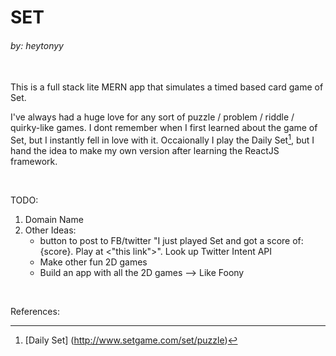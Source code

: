 # SET
###### by: heytonyy

<br>
This is a full stack lite MERN app that simulates a timed based card game of Set.

I've always had a huge love for any sort of puzzle / problem / riddle / quirky-like games. I dont remember when I first learned about the game of Set, but I instantly fell in love with it. Occaionally I play the Daily Set[^1], but I hand the idea to make my own version after learning the ReactJS framework.

<br>

TODO:
1. Domain Name
2. Other Ideas:
    - button to post to FB/twitter "I just played Set and got a score of: {score}. Play at <"this link">". Look up Twitter Intent API
    - Make other fun 2D games
    - Build an app with all the 2D games --> Like Foony

<br>

References:

[^1]: [Daily Set] (http://www.setgame.com/set/puzzle)